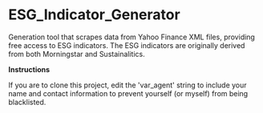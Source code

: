 # ESG_Indicator_Generator
Generation tool that scrapes data from Yahoo Finance XML files, providing free access to ESG indicators. 
The ESG indicators are originally derived from both Morningstar and Sustainalitics. 

**Instructions**

If you are to clone this project, edit the 'var_agent' string to include your name and contact information to prevent yourself (or myself) from being blacklisted. 
